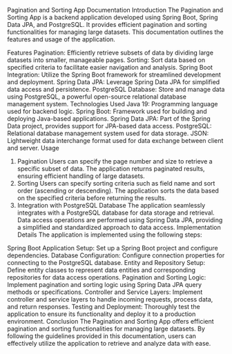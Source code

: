 Pagination and Sorting App Documentation
Introduction
The Pagination and Sorting App is a backend application developed using Spring Boot, Spring Data JPA, and PostgreSQL. It provides efficient pagination and sorting functionalities for managing large datasets. This documentation outlines the features and usage of the application.

Features
Pagination: Efficiently retrieve subsets of data by dividing large datasets into smaller, manageable pages.
Sorting: Sort data based on specified criteria to facilitate easier navigation and analysis.
Spring Boot Integration: Utilize the Spring Boot framework for streamlined development and deployment.
Spring Data JPA: Leverage Spring Data JPA for simplified data access and persistence.
PostgreSQL Database: Store and manage data using PostgreSQL, a powerful open-source relational database management system.
Technologies Used
Java 19: Programming language used for backend logic.
Spring Boot: Framework used for building and deploying Java-based applications.
Spring Data JPA: Part of the Spring Data project, provides support for JPA-based data access.
PostgreSQL: Relational database management system used for data storage.
JSON: Lightweight data interchange format used for data exchange between client and server.
Usage
1. Pagination
Users can specify the page number and size to retrieve a specific subset of data.
The application returns paginated results, ensuring efficient handling of large datasets.
2. Sorting
Users can specify sorting criteria such as field name and sort order (ascending or descending).
The application sorts the data based on the specified criteria before returning the results.
3. Integration with PostgreSQL Database
The application seamlessly integrates with a PostgreSQL database for data storage and retrieval.
Data access operations are performed using Spring Data JPA, providing a simplified and standardized approach to data access.
Implementation Details
The application is implemented using the following steps:

Spring Boot Application Setup: Set up a Spring Boot project and configure dependencies.
Database Configuration: Configure connection properties for connecting to the PostgreSQL database.
Entity and Repository Setup: Define entity classes to represent data entities and corresponding repositories for data access operations.
Pagination and Sorting Logic: Implement pagination and sorting logic using Spring Data JPA query methods or specifications.
Controller and Service Layers: Implement controller and service layers to handle incoming requests, process data, and return responses.
Testing and Deployment: Thoroughly test the application to ensure its functionality and deploy it to a production environment.
Conclusion
The Pagination and Sorting App offers efficient pagination and sorting functionalities for managing large datasets. By following the guidelines provided in this documentation, users can effectively utilize the application to retrieve and analyze data with ease.
